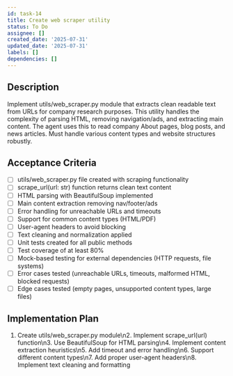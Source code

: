 ```yaml
---
id: task-14
title: Create web scraper utility
status: To Do
assignee: []
created_date: '2025-07-31'
updated_date: '2025-07-31'
labels: []
dependencies: []
---
```


## Description

Implement utils/web_scraper.py module that extracts clean readable text from URLs for company research purposes. This utility handles the complexity of parsing HTML, removing navigation/ads, and extracting main content. The agent uses this to read company About pages, blog posts, and news articles. Must handle various content types and website structures robustly.
## Acceptance Criteria

- [ ] utils/web_scraper.py file created with scraping functionality
- [ ] scrape_url(url: str) function returns clean text content
- [ ] HTML parsing with BeautifulSoup implemented
- [ ] Main content extraction removing nav/footer/ads
- [ ] Error handling for unreachable URLs and timeouts
- [ ] Support for common content types (HTML/PDF)
- [ ] User-agent headers to avoid blocking
- [ ] Text cleaning and normalization applied
- [ ] Unit tests created for all public methods
- [ ] Test coverage of at least 80%
- [ ] Mock-based testing for external dependencies (HTTP requests, file systems)
- [ ] Error cases tested (unreachable URLs, timeouts, malformed HTML, blocked requests)
- [ ] Edge cases tested (empty pages, unsupported content types, large files)

## Implementation Plan

1. Create utils/web_scraper.py module\n2. Implement scrape_url(url) function\n3. Use BeautifulSoup for HTML parsing\n4. Implement content extraction heuristics\n5. Add timeout and error handling\n6. Support different content types\n7. Add proper user-agent headers\n8. Implement text cleaning and formatting
